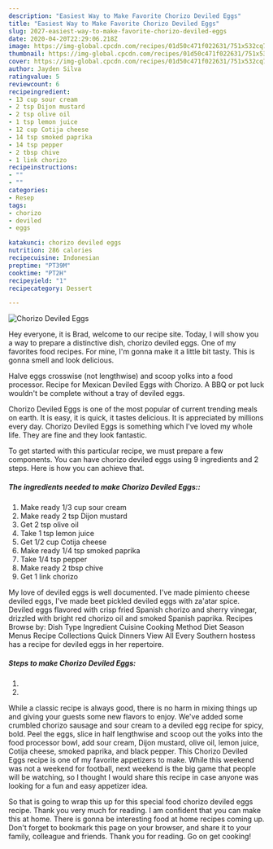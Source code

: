 ```yaml
---
description: "Easiest Way to Make Favorite Chorizo Deviled Eggs"
title: "Easiest Way to Make Favorite Chorizo Deviled Eggs"
slug: 2027-easiest-way-to-make-favorite-chorizo-deviled-eggs
date: 2020-04-20T22:29:06.218Z
image: https://img-global.cpcdn.com/recipes/01d50c471f022631/751x532cq70/chorizo-deviled-eggs-recipe-main-photo.jpg
thumbnail: https://img-global.cpcdn.com/recipes/01d50c471f022631/751x532cq70/chorizo-deviled-eggs-recipe-main-photo.jpg
cover: https://img-global.cpcdn.com/recipes/01d50c471f022631/751x532cq70/chorizo-deviled-eggs-recipe-main-photo.jpg
author: Jayden Silva
ratingvalue: 5
reviewcount: 6
recipeingredient:
- 13 cup sour cream
- 2 tsp Dijon mustard
- 2 tsp olive oil
- 1 tsp lemon juice
- 12 cup Cotija cheese
- 14 tsp smoked paprika
- 14 tsp pepper
- 2 tbsp chive
- 1 link chorizo
recipeinstructions:
- ""
- ""
categories:
- Resep
tags:
- chorizo
- deviled
- eggs

katakunci: chorizo deviled eggs
nutrition: 286 calories
recipecuisine: Indonesian
preptime: "PT39M"
cooktime: "PT2H"
recipeyield: "1"
recipecategory: Dessert

---
```



![Chorizo Deviled Eggs](https://img-global.cpcdn.com/recipes/01d50c471f022631/751x532cq70/chorizo-deviled-eggs-recipe-main-photo.jpg)

Hey everyone, it is Brad, welcome to our recipe site. Today, I will show you a way to prepare a distinctive dish, chorizo deviled eggs. One of my favorites food recipes. For mine, I'm gonna make it a little bit tasty. This is gonna smell and look delicious.

Halve eggs crosswise (not lengthwise) and scoop yolks into a food processor. Recipe for Mexican Deviled Eggs with Chorizo. A BBQ or pot luck wouldn&#39;t be complete without a tray of deviled eggs.

Chorizo Deviled Eggs is one of the most popular of current trending meals on earth. It is easy, it is quick, it tastes delicious. It is appreciated by millions every day. Chorizo Deviled Eggs is something which I've loved my whole life. They are fine and they look fantastic.


To get started with this particular recipe, we must prepare a few components. You can have chorizo deviled eggs using 9 ingredients and 2 steps. Here is how you can achieve that.

##### The ingredients needed to make Chorizo Deviled Eggs::

1. Make ready 1/3 cup sour cream
1. Make ready 2 tsp Dijon mustard
1. Get 2 tsp olive oil
1. Take 1 tsp lemon juice
1. Get 1/2 cup Cotija cheese
1. Make ready 1/4 tsp smoked paprika
1. Take 1/4 tsp pepper
1. Make ready 2 tbsp chive
1. Get 1 link chorizo


My love of deviled eggs is well documented. I&#39;ve made pimiento cheese deviled eggs, I&#39;ve made beet pickled deviled eggs with za&#39;atar spice. Deviled eggs flavored with crisp fried Spanish chorizo and sherry vinegar, drizzled with bright red chorizo oil and smoked Spanish paprika. Recipes Browse by: Dish Type Ingredient Cuisine Cooking Method Diet Season Menus Recipe Collections Quick Dinners View All Every Southern hostess has a recipe for deviled eggs in her repertoire. 

##### Steps to make Chorizo Deviled Eggs:

1. 
1. 


While a classic recipe is always good, there is no harm in mixing things up and giving your guests some new flavors to enjoy. We&#39;ve added some crumbled chorizo sausage and sour cream to a deviled egg recipe for spicy, bold. Peel the eggs, slice in half lengthwise and scoop out the yolks into the food processor bowl, add sour cream, Dijon mustard, olive oil, lemon juice, Cotija cheese, smoked paprika, and black pepper. This Chorizo Deviled Eggs recipe is one of my favorite appetizers to make. While this weekend was not a weekend for football, next weekend is the big game that people will be watching, so I thought I would share this recipe in case anyone was looking for a fun and easy appetizer idea. 

So that is going to wrap this up for this special food chorizo deviled eggs recipe. Thank you very much for reading. I am confident that you can make this at home. There is gonna be interesting food at home recipes coming up. Don't forget to bookmark this page on your browser, and share it to your family, colleague and friends. Thank you for reading. Go on get cooking!
